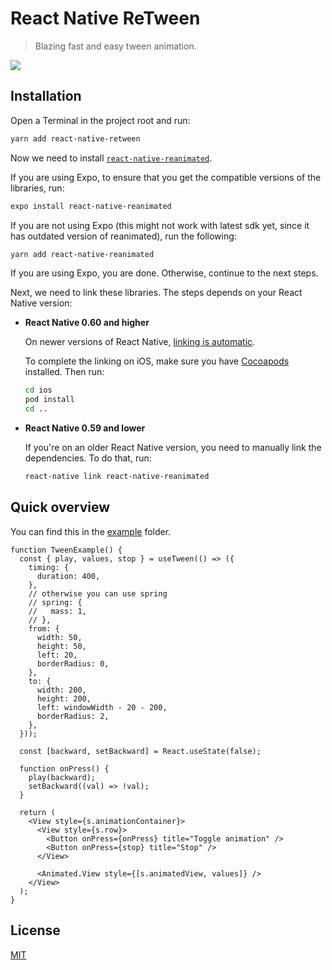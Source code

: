 # React Native ReTween

> Blazing fast and easy tween animation.

<img src="demo.gif" />

## Installation

Open a Terminal in the project root and run:

```sh
yarn add react-native-retween
```

Now we need to install [`react-native-reanimated`](https://github.com/kmagiera/react-native-reanimated).

If you are using Expo, to ensure that you get the compatible versions of the libraries, run:

```sh
expo install react-native-reanimated
```

If you are not using Expo (this might not work with latest sdk yet, since it has outdated version of reanimated), run the following:

```sh
yarn add react-native-reanimated
```

If you are using Expo, you are done. Otherwise, continue to the next steps.

Next, we need to link these libraries. The steps depends on your React Native version:

- **React Native 0.60 and higher**

  On newer versions of React Native, [linking is automatic](https://github.com/react-native-community/cli/blob/master/docs/autolinking.md).

  To complete the linking on iOS, make sure you have [Cocoapods](https://cocoapods.org/) installed. Then run:

  ```sh
  cd ios
  pod install
  cd ..
  ```

- **React Native 0.59 and lower**

  If you're on an older React Native version, you need to manually link the dependencies. To do that, run:

  ```sh
  react-native link react-native-reanimated
  ```

## Quick overview

You can find this in the [example](example) folder.

```tsx
function TweenExample() {
  const { play, values, stop } = useTween(() => ({
    timing: {
      duration: 400,
    },
    // otherwise you can use spring
    // spring: {
    //   mass: 1,
    // },
    from: {
      width: 50,
      height: 50,
      left: 20,
      borderRadius: 0,
    },
    to: {
      width: 200,
      height: 200,
      left: windowWidth - 20 - 200,
      borderRadius: 2,
    },
  }));

  const [backward, setBackward] = React.useState(false);

  function onPress() {
    play(backward);
    setBackward((val) => !val);
  }

  return (
    <View style={s.animationContainer}>
      <View style={s.row}>
        <Button onPress={onPress} title="Toggle animation" />
        <Button onPress={stop} title="Stop" />
      </View>

      <Animated.View style={[s.animatedView, values]} />
    </View>
  );
}
```

## License

[MIT](LICENSE)
